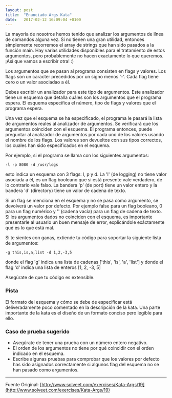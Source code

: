 ```yaml
---
layout: post
title:  "Enunciado Args Kata"
date:   2017-02-12 16:09:04 +0100
---
```


La mayoría de nosotros hemos tenido que analizar los argumentos de línea de comandos alguna vez. Si no tienen una gran utilidad, entonces símplemente recorremos el array de strings que han sido pasados a la función main. Hay varias utilidades disponibles para el tratamiento de estos argumentos, pero probablemente no hacen exactamente lo que queremos. ¡Así que vamos a escribir otra! :)

Los argumentos que se pasan al programa consisten en flags y valores. Los flags son un caracter precedidos por un signo menos '-'. Cada flag tiene cero o un valor asociadao a él.

Debes escribir un analizador para este tipo de argumentos. Este analizador tiene un esquema que detalla cuáles son los argumentos que el programa espera. El esquema especifica el número, tipo de flags y valores que el programa espera.

Una vez que el esquema se ha especificado, el programa le pasará la lista de argumentos reales al analizador de argumentos. Se verificará que los argumentos coinciden con el esquema. El programa entonces, puede preguntar al analizador de argumentos por cada uno de los valores usando el nombre de los flags. Los valores son devueltos con sus tipos correctos, los cuales han sido especificados en el esquema.

Por ejemplo, si el programa se llama con los siguientes argumentos:

```
-l -p 8080 -d /usr/logs
```

esto indica un esquema con 3 flags: l, p y d. La 'l' (de logging) no tiene valor asociada a él, es un flag booleano que si está presente vale verdadero, de lo contrario vale falso. La bandera 'p' (de port) tiene un valor entero y la bandera 'd' (directory) tiene un valor de cadena de texto.

Si un flag se menciona en el esquema y no se pasa como argumento, se devolverá un valor por defecto. Por ejemplo false para un flag booleano, 0 para un flag numérico y '' (cadena vacía) para un flag de cadena de texto. Si los argumentos dados no coinciden con el esquema, es importante presentarle al usuario un buen mensaje de error, explicándole exáctamente qué es lo que está mal.

Si te sientes con ganas, extiende tu código para soportar la siguiente lista de argumentos:

```
-g this,is,a,list -d 1,2,-3,5
```

donde el flag 'g' indica una lista de cadenas ['this', 'is', 'a', 'list'] y donde el flag 'd' indica una lista de enteros [1, 2, -3, 5]

Asegúrate de que tu código es extensible.

### Pista

El formato del esquema y cómo se debe de especificar está deliveradamente poco comentado en la descripción de la kata. Una parte importante de la kata es el diseño de un formato conciso pero legible para ello.

### Caso de prueba sugerido

* Asegúrate de tener una prueba con un número entero negativo.
* El orden de los argumentos no tiene por qué coincidir con el orden indicado en el esquema.
* Escribe algunas pruebas para comprobar que los valores por defecto has sido asignados correctamente si algunos flag del esquema no se han pasado como argumentos.

------------

Fuente Original: [http://www.solveet.com/exercises/Kata-Args/19](http://www.solveet.com/exercises/Kata-Args/19)